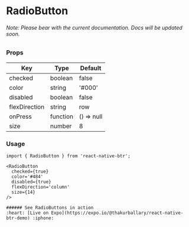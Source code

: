 # RadioButton

###### Note: Please bear with the current documentation. Docs will be updated soon.

### Props
Key | Type | Default
----|----|----
checked | boolean | false
color | string | '#000'
disabled | boolean | false
flexDirection | string | row
onPress | function | () => null
size | number | 8

### Usage
```
import { RadioButton } from 'react-native-btr';

<RadioButton 
  checked={true}
  color='#484'
  disabled={true}
  flexDirection='column'
  size={14}
/>

###### See RadioButtons in action
:heart: [Live on Expo](https://expo.io/@thakurballary/react-native-btr-demo) :iphone:

``` 